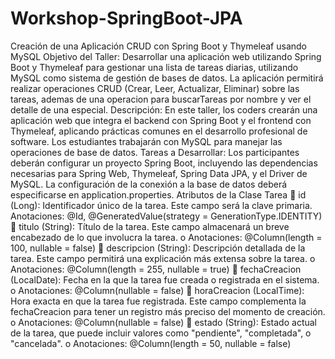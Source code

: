 # Workshop-SpringBoot-JPA

Creación de una Aplicación CRUD con 
Spring Boot y Thymeleaf usando 
MySQL
Objetivo del Taller:
Desarrollar una aplicación web utilizando Spring Boot y Thymeleaf para gestionar 
una lista de tareas diarias, utilizando MySQL como sistema de gestión de bases 
de datos. La aplicación permitirá realizar operaciones CRUD (Crear, Leer, 
Actualizar, Eliminar) sobre las tareas, ademas de una operacion para 
buscarTareas por nombre y ver el detalle de una especial.
Descripción:
En este taller, los coders crearán una aplicación web que integra el backend con 
Spring Boot y el frontend con Thymeleaf, aplicando prácticas comunes en el 
desarrollo profesional de software. Los estudiantes trabajarán con MySQL para 
manejar las operaciones de base de datos.
Tareas a Desarrollar:
Los participantes deberán configurar un proyecto Spring Boot, incluyendo las 
dependencias necesarias para Spring Web, Thymeleaf, Spring Data JPA, y el 
Driver de MySQL. La configuración de la conexión a la base de datos deberá 
especificarse en application.properties.
Atributos de la Clase Tarea
 id (Long): Identificador único de la tarea. Este campo será la clave 
primaria.
Anotaciones: @Id, @GeneratedValue(strategy = 
GenerationType.IDENTITY)
 titulo (String): Título de la tarea. Este campo almacenará un breve 
encabezado de lo que involucra la tarea.
o Anotaciones: @Column(length = 100, nullable = false)
 descripcion (String): Descripción detallada de la tarea. Este campo 
permitirá una explicación más extensa sobre la tarea.
o Anotaciones: @Column(length = 255, nullable = true)
 fechaCreacion (LocalDate): Fecha en la que la tarea fue creada o 
registrada en el sistema.
o Anotaciones: @Column(nullable = false)
 horaCreacion (LocalTime): Hora exacta en que la tarea fue registrada. 
Este campo complementa la fechaCreacion para tener un registro más 
preciso del momento de creación.
o Anotaciones: @Column(nullable = false)
 estado (String): Estado actual de la tarea, que puede incluir valores como 
"pendiente", "completada", o "cancelada".
o Anotaciones: @Column(length = 50, nullable = false)
